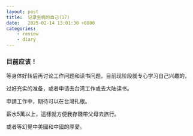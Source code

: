 ```yaml
---
layout: post
title:  记录生病的自己(17)
date:   2025-02-14 13:01:30 +0800
categories: 
    - review
    - diary
---
```


### 目前应该！

等身体好转后再讨论工作问题和读书问题，目前现阶段就专心学习自己兴趣的，

过好充实的准备，或者申请去台湾工作或去大陆读书。

申請工作中，期待可以在台灣扎根。

薪水5萬以上，這樣就方便我存錢帶父母去旅行。

或者等幻覺中美國和中國的厚愛。